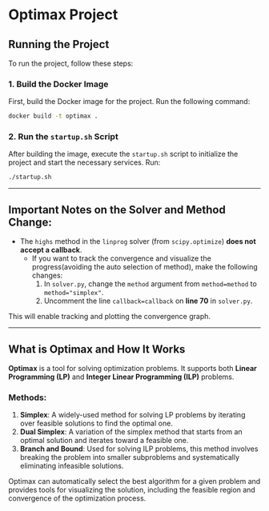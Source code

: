 # Optimax Project

## Running the Project

To run the project, follow these steps:

### 1. Build the Docker Image

First, build the Docker image for the project. Run the following command:

```bash
docker build -t optimax .
```

### 2. Run the `startup.sh` Script

After building the image, execute the `startup.sh` script to initialize the project and start the necessary services. Run:

```bash
./startup.sh
```

---

## Important Notes on the Solver and Method Change:

- The `highs` method in the `linprog` solver (from `scipy.optimize`) **does not accept a callback**.
  - If you want to track the convergence and visualize the progress(avoiding the auto selection of method), make the following changes:
    1. In `solver.py`, change the `method` argument from `method=method` to `method="simplex"`.
    2. Uncomment the line `callback=callback` on **line 70** in `solver.py`.

This will enable tracking and plotting the convergence graph.

---

## What is Optimax and How It Works

**Optimax** is a tool for solving optimization problems. It supports both **Linear Programming (LP)** and **Integer Linear Programming (ILP)** problems.

### Methods:

1. **Simplex**: A widely-used method for solving LP problems by iterating over feasible solutions to find the optimal one.
2. **Dual Simplex**: A variation of the simplex method that starts from an optimal solution and iterates toward a feasible one.
3. **Branch and Bound**: Used for solving ILP problems, this method involves breaking the problem into smaller subproblems and systematically eliminating infeasible solutions.

Optimax can automatically select the best algorithm for a given problem and provides tools for visualizing the solution, including the feasible region and convergence of the optimization process.


